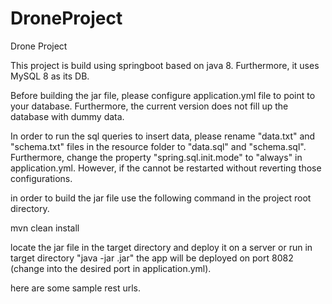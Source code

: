 # DroneProject
Drone Project

This project is build using springboot based on java 8. Furthermore, it uses MySQL 8 as its DB.

Before building the jar file, please configure application.yml file to point to your database. 
Furthermore, the current version does not fill up the database with dummy data. 

In order to run the sql queries to insert data, please rename "data.txt" and "schema.txt" files in the resource folder to "data.sql" and "schema.sql". 
Furthermore, change the property "spring.sql.init.mode" to "always" in application.yml. However, if the cannot be restarted without reverting those configurations.

in order to build the jar file use the following command in the project root directory.

mvn clean install

locate the jar file in the target directory and deploy it on a server or run in target directory "java -jar <enter jar name here>.jar"
the app will be deployed on port 8082 (change into the desired port in application.yml).

here are some sample rest urls.


